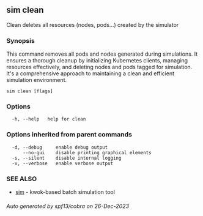 ## sim clean

Clean deletes all resources (nodes, pods...) created by the simulator

### Synopsis

This command removes all pods and nodes generated during simulations.
It ensures a thorough cleanup by initializing Kubernetes clients, managing resources effectively,
and deleting nodes and pods tagged for simulation.
It's a comprehensive approach to maintaining a clean and efficient simulation environment.

```
sim clean [flags]
```

### Options

```
  -h, --help   help for clean
```

### Options inherited from parent commands

```
  -d, --debug     enable debug output
      --no-gui    disable printing graphical elements
  -s, --silent    disable internal logging
  -v, --verbose   enable verbose output
```

### SEE ALSO

* [sim](sim.md)	 - kwok-based batch simulation tool

###### Auto generated by spf13/cobra on 26-Dec-2023
